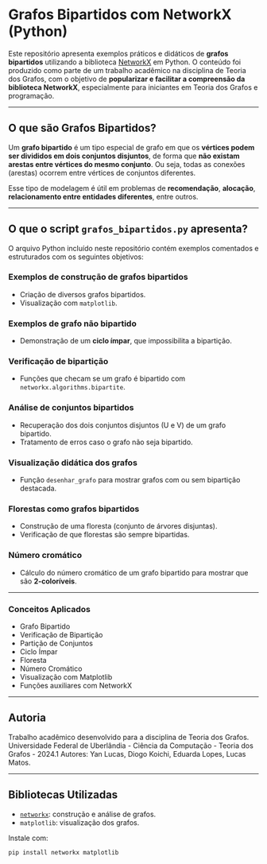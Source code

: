 # Grafos Bipartidos com NetworkX (Python)

Este repositório apresenta exemplos práticos e didáticos de **grafos bipartidos** utilizando a biblioteca [NetworkX](https://networkx.org/) em Python. O conteúdo foi produzido como parte de um trabalho acadêmico na disciplina de Teoria dos Grafos, com o objetivo de **popularizar e facilitar a compreensão da biblioteca NetworkX**, especialmente para iniciantes em Teoria dos Grafos e programação.

---

## O que são Grafos Bipartidos?

Um **grafo bipartido** é um tipo especial de grafo em que os **vértices podem ser divididos em dois conjuntos disjuntos**, de forma que **não existam arestas entre vértices do mesmo conjunto**. Ou seja, todas as conexões (arestas) ocorrem entre vértices de conjuntos diferentes.

Esse tipo de modelagem é útil em problemas de **recomendação**, **alocação**, **relacionamento entre entidades diferentes**, entre outros.

---

## O que o script `grafos_bipartidos.py` apresenta?

O arquivo Python incluído neste repositório contém exemplos comentados e estruturados com os seguintes objetivos:

### Exemplos de construção de grafos bipartidos
- Criação de diversos grafos bipartidos.
- Visualização com `matplotlib`.

### Exemplos de grafo não bipartido
- Demonstração de um **ciclo ímpar**, que impossibilita a bipartição.

### Verificação de bipartição
- Funções que checam se um grafo é bipartido com `networkx.algorithms.bipartite`.

### Análise de conjuntos bipartidos
- Recuperação dos dois conjuntos disjuntos (U e V) de um grafo bipartido.
- Tratamento de erros caso o grafo não seja bipartido.

### Visualização didática dos grafos
- Função `desenhar_grafo` para mostrar grafos com ou sem bipartição destacada.

### Florestas como grafos bipartidos
- Construção de uma floresta (conjunto de árvores disjuntas).
- Verificação de que florestas são sempre bipartidas.

### Número cromático
- Cálculo do número cromático de um grafo bipartido para mostrar que são **2-coloríveis**.

---
### Conceitos Aplicados
- Grafo Bipartido
- Verificação de Bipartição
- Partição de Conjuntos
- Ciclo Ímpar
- Floresta
- Número Cromático
- Visualização com Matplotlib
- Funções auxiliares com NetworkX
  
---

## Autoria
Trabalho acadêmico desenvolvido para a disciplina de Teoria dos Grafos.
Universidade Federal de Uberlândia - Ciência da Computação - Teoria dos Grafos - 2024.1
Autores: Yan Lucas, Diogo Koichi, Eduarda Lopes, Lucas Matos.

---

## Bibliotecas Utilizadas

- [`networkx`](https://networkx.org/): construção e análise de grafos.
- `matplotlib`: visualização dos grafos.
  
Instale com:

```bash
pip install networkx matplotlib
